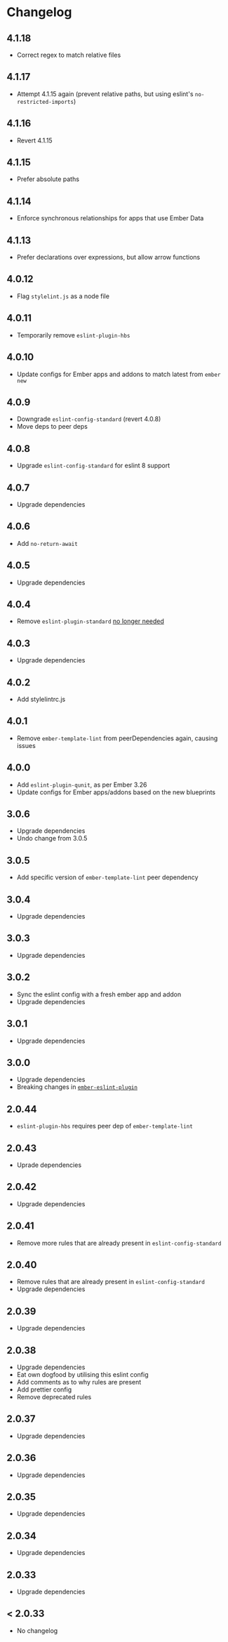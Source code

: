 # Changelog

## 4.1.18

- Correct regex to match relative files

## 4.1.17

- Attempt 4.1.15 again (prevent relative paths, but using eslint's `no-restricted-imports`)

## 4.1.16

- Revert 4.1.15

## 4.1.15

- Prefer absolute paths

## 4.1.14

- Enforce synchronous relationships for apps that use Ember Data

## 4.1.13

- Prefer declarations over expressions, but allow arrow functions

## 4.0.12

- Flag `stylelint.js` as a node file

## 4.0.11

- Temporarily remove `eslint-plugin-hbs`

## 4.0.10

- Update configs for Ember apps and addons to match latest from `ember new`

## 4.0.9

- Downgrade `eslint-config-standard` (revert 4.0.8)
- Move deps to peer deps

## 4.0.8

- Upgrade `eslint-config-standard` for eslint 8 support

## 4.0.7

- Upgrade dependencies

## 4.0.6

- Add `no-return-await`

## 4.0.5

- Upgrade dependencies

## 4.0.4

- Remove `eslint-plugin-standard` [no longer needed](https://github.com/standard/standard/issues/1316)

## 4.0.3

- Upgrade dependencies

## 4.0.2

- Add stylelintrc.js

## 4.0.1

- Remove `ember-template-lint` from peerDependencies again, causing issues

## 4.0.0

- Add `eslint-plugin-qunit`, as per Ember 3.26
- Update configs for Ember apps/addons based on the new blueprints

## 3.0.6

- Upgrade dependencies
- Undo change from 3.0.5

## 3.0.5

- Add specific version of `ember-template-lint` peer dependency

## 3.0.4

- Upgrade dependencies

## 3.0.3

- Upgrade dependencies

## 3.0.2

- Sync the eslint config with a fresh ember app and addon
- Upgrade dependencies

## 3.0.1

- Upgrade dependencies

## 3.0.0

- Upgrade dependencies
- Breaking changes in [`ember-eslint-plugin`](https://github.com/ember-cli/eslint-plugin-ember/blob/master/CHANGELOG.md#v900-2020-09-07)

## 2.0.44

- `eslint-plugin-hbs` requires peer dep of `ember-template-lint`

## 2.0.43

- Uprade dependencies

## 2.0.42

- Upgrade dependencies

## 2.0.41

- Remove more rules that are already present in `eslint-config-standard`

## 2.0.40

- Remove rules that are already present in `eslint-config-standard`
- Upgrade dependencies

## 2.0.39

- Upgrade dependencies

## 2.0.38

- Upgrade dependencies
- Eat own dogfood by utilising this eslint config
- Add comments as to why rules are present
- Add prettier config
- Remove deprecated rules

## 2.0.37

- Upgrade dependencies

## 2.0.36

- Upgrade dependencies

## 2.0.35

- Upgrade dependencies

## 2.0.34

- Upgrade dependencies

## 2.0.33

- Upgrade dependencies

## < 2.0.33

- No changelog

